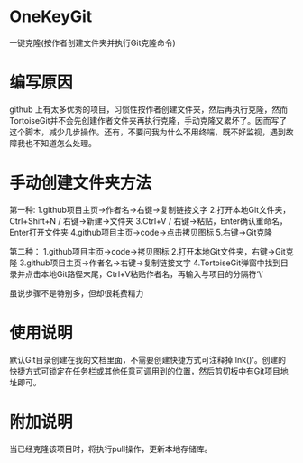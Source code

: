 # OneKeyGit
一键克隆(按作者创建文件夹并执行Git克隆命令)

# 编写原因
github 上有太多优秀的项目，习惯性按作者创建文件夹，然后再执行克隆，然而TortoiseGit并不会先创建作者文件夹再执行克隆，手动克隆又累坏了。因而写了这个脚本，减少几步操作。还有，不要问我为什么不用终端，既不好监视，遇到故障我也不知道怎么处理。

# 手动创建文件夹方法
第一种:
1.github项目主页->作者名->右键->复制链接文字
2.打开本地Git文件夹，Ctrl+Shift+N / 右键->新建->文件夹
3.Ctrl+V / 右键->粘贴，Enter确认重命名，Enter打开文件夹
4.github项目主页->code->点击拷贝图标
5.右键->Git克隆

第二种：
1.github项目主页->code->拷贝图标
2.打开本地Git文件夹，右键->Git克隆
3.github项目主页->作者名->右键->复制链接文字
4.TortoiseGit弹窗中找到目录并点击本地Git路径末尾，Ctrl+V粘贴作者名，再输入与项目的分隔符‘\’

虽说步骤不是特别多，但却很耗费精力

# 使用说明
默认Git目录创建在我的文档里面，不需要创建快捷方式可注释掉'lnk()'。创建的快捷方式可锁定在任务栏或其他任意可调用到的位置，然后剪切板中有Git项目地址即可。

# 附加说明
当已经克隆该项目时，将执行pull操作，更新本地存储库。
